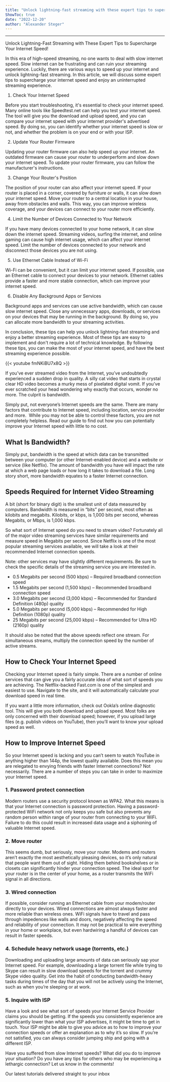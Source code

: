 ```yaml
---
title: "Unlock lightning-fast streaming with these expert tips to supercharge your internet speed!"
ShowToc: true 
date: "2022-12-20"
author: "Alexander Steger"
---
```

*****
Unlock Lightning-Fast Streaming with These Expert Tips to Supercharge Your Internet Speed!

In this era of high-speed streaming, no one wants to deal with slow internet speed. Slow internet can be frustrating and can ruin your streaming experience. Luckily, there are various ways to speed up your internet and unlock lightning-fast streaming. In this article, we will discuss some expert tips to supercharge your internet speed and enjoy an uninterrupted streaming experience.

1. Check Your Internet Speed

Before you start troubleshooting, it's essential to check your internet speed. Many online tools like Speedtest.net can help you test your internet speed. The tool will give you the download and upload speed, and you can compare your internet speed with your internet provider's advertised speed. By doing so, you can identify whether your internet speed is slow or not, and whether the problem is on your end or with your ISP.

2. Update Your Router Firmware

Updating your router firmware can also help speed up your internet. An outdated firmware can cause your router to underperform and slow down your internet speed. To update your router firmware, you can follow the manufacturer's instructions.

3. Change Your Router's Position

The position of your router can also affect your internet speed. If your router is placed in a corner, covered by furniture or walls, it can slow down your internet speed. Move your router to a central location in your house, away from obstacles and walls. This way, you can improve wireless coverage, and your devices can connect to your router more efficiently.

4. Limit the Number of Devices Connected to Your Network

If you have many devices connected to your home network, it can slow down the internet speed. Streaming videos, surfing the internet, and online gaming can cause high internet usage, which can affect your internet speed. Limit the number of devices connected to your network and disconnect those devices you are not using.

5. Use Ethernet Cable Instead of Wi-Fi

Wi-Fi can be convenient, but it can limit your internet speed. If possible, use an Ethernet cable to connect your devices to your network. Ethernet cables provide a faster and more stable connection, which can improve your internet speed.

6. Disable Any Background Apps or Services

Background apps and services can use active bandwidth, which can cause slow internet speed. Close any unnecessary apps, downloads, or services on your devices that may be running in the background. By doing so, you can allocate more bandwidth to your streaming activities.

In conclusion, these tips can help you unlock lightning-fast streaming and enjoy a better streaming experience. Most of these tips are easy to implement and don't require a lot of technical knowledge. By following these tips, you can make the most of your internet speed, and have the best streaming experience possible.

{{< youtube fmNKiBU7x8Q >}} 



If you’ve ever streamed video from the Internet, you’ve undoubtedly experienced a sudden drop in quality. A silly cat video that starts in crystal clear HD video becomes a murky mess of pixelated digital vomit. If you’ve ever scratched your head wondering why exactly that occurs, wonder no more. The culprit is bandwidth.
 
Simply put, not everyone’s Internet speeds are the same. There are many factors that contribute to Internet speed, including location, service provider and more.  While you may not be able to control these factors, you are not completely helpless. Read our guide to find out how you can potentially improve your Internet speed with little to no cost.
 

 
## What Is Bandwidth?
 
Simply put, bandwidth is the speed at which data can be transmitted between your computer (or other Internet-enabled device) and a website or service (like Netflix). The amount of bandwidth you have will impact the rate at which a web page loads or how long it takes to download a file. Long story short, more bandwidth equates to a faster Internet connection.
 
## Speeds Required for Internet Video Streaming
 
A bit (short for binary digit) is the smallest unit of data measured by computers. Bandwidth is measured in “bits” per second, most often as kilobits and megabits. Kilobits, or kbps, is 1,000 bits per second, whereas Megabits, or Mbps, is 1,000 kbps.
 
So what sort of Internet speed do you need to stream video? Fortunately all of the major video streaming services have similar requirements and measure speed in Megabits per second. Since Netflix is one of the most popular streaming services available, we will take a look at their recommended Internet connection speeds.
 
Note: other services may have slightly different requirements. Be sure to check the specific details of the streaming service you are interested in.
 
- 0.5 Megabits per second (500 kbps) – Required broadband connection speed
 - 1.5 Megabits per second (1,500 kbps) – Recommended broadband connection speed
 - 3.0 Megabits per second (3,000 kbps) – Recommended for Standard Definition (480p) quality
 - 5.0 Megabits per second (5,000 kbps) – Recommended for High Definition (1080p) quality
 - 25 Megabits per second (25,000 kbps) – Recommended for Ultra HD (2160p) quality

 
It should also be noted that the above speeds reflect one stream. For simultaneous streams, multiply the connection speed by the number of active streams.
 
## How to Check Your Internet Speed
 
Checking your Internet speed is fairly simple. There are a number of online services that can give you a fairly accurate idea of what sort of speeds you are achieving. The Netflix-backed Fast.com is one of the simplest and easiest to use. Navigate to the site, and it will automatically calculate your download speed in real time.
 
If you want a little more information, check out Ookla’s online diagnostic tool. This will give you both download and upload speed. Most folks are only concerned with their download speed; however, if you upload large files (e.g. publish videos on YouTube), then you’ll want to know your upload speed as well.
 
## How to Improve Internet Speed
 
So your Internet speed is lacking and you can’t seem to watch YouTube in anything higher than 144p, the lowest quality available. Does this mean you are relegated to envying friends with faster Internet connections? Not necessarily. There are a number of steps you can take in order to maximize your Internet speed.
 
### 1. Password protect connection
 
Modern routers use a security protocol known as WPA2. What this means is that your Internet connection is password protection. Having a password-protected WiFi network not only keeps you safe but also prevents any random person within range of your router from connecting to your WiFi. Failure to do this could result in increased data usage and a siphoning of valuable Internet speed.
 
### 2. Move router
 
This seems dumb, but seriously, move your router. Modems and routers aren’t exactly the most aesthetically pleasing devices, so it’s only natural that people want them out of sight. Hiding them behind bookshelves or in closets can significantly hinder your connection speed. The ideal spot for your router is in the center of your home, as a router transmits the WiFi signal in all directions.
 
### 3. Wired connection
 
If possible, consider running an Ethernet cable from your modem/router directly to your devices. Wired connections are almost always faster and more reliable than wireless ones. WiFi signals have to travel and pass through impedences like walls and doors, negatively affecting the speed and reliability of your connection. It may not be practical to wire everything in your home or workplace, but even hardwiring a handful of devices can result in faster speeds.
 
### 4. Schedule heavy network usage (torrents, etc.)
 
Downloading and uploading large amounts of data can seriously sap your Internet speed. For example, downloading a large torrent file while trying to Skype can result in slow download speeds for the torrent and crummy Skype video quality. Get into the habit of conducting bandwidth-heavy tasks during times of the day that you will not be actively using the Internet, such as when you’re sleeping or at work.
 
### 5. Inquire with ISP
 
Have a look and see what sort of speeds your Internet Service Provider claims you should be getting. If the speeds you consistently experience are significantly lower than what your ISP advertises, it might be time to get in touch. Your ISP might be able to give you advice as to how to improve your connection speeds or offer an explanation as to why it’s so slow. If you’re not satisfied, you can always consider jumping ship and going with a different ISP.
 
Have you suffered from slow Internet speeds? What did you do to improve your situation? Do you have any tips for others who may be experiencing a lethargic connection? Let us know in the comments!
 
Our latest tutorials delivered straight to your inbox




